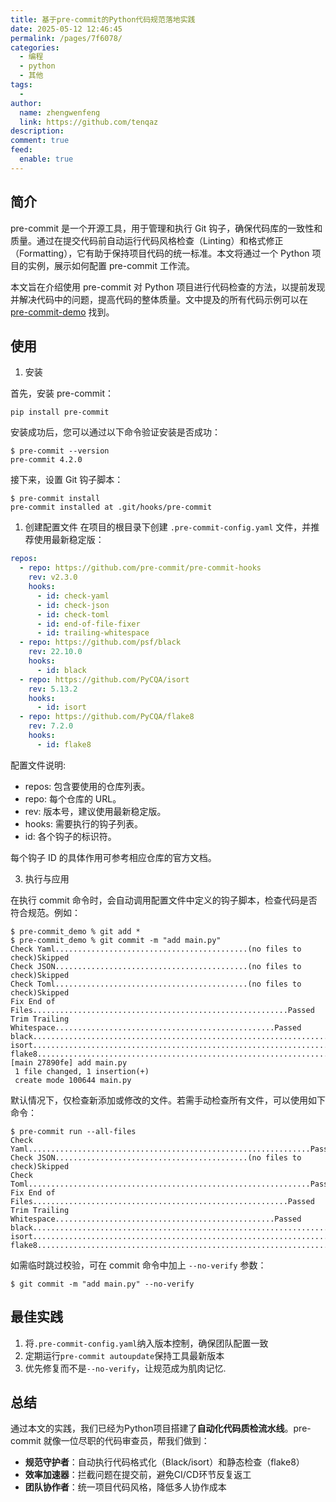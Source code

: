 ```yaml
---
title: 基于pre-commit的Python代码规范落地实践
date: 2025-05-12 12:46:45
permalink: /pages/7f6078/
categories:
  - 编程
  - python
  - 其他
tags:
  - 
author: 
  name: zhengwenfeng
  link: https://github.com/tenqaz
description: 
comment: true
feed: 
  enable: true
---
```

## 简介

pre-commit 是一个开源工具，用于管理和执行 Git 钩子，确保代码库的一致性和质量。通过在提交代码前自动运行代码风格检查（Linting）和格式修正（Formatting），它有助于保持项目代码的统一标准。本文将通过一个 Python 项目的实例，展示如何配置 pre-commit 工作流。

本文旨在介绍使用 pre-commit 对 Python 项目进行代码检查的方法，以提前发现并解决代码中的问题，提高代码的整体质量。文中提及的所有代码示例可以在 [pre-commit-demo](https://github.com/tenqaz/pre-commit-demo) 找到。
## 使用

1. 安装

首先，安装 pre-commit：
```shell
pip install pre-commit
```

安装成功后，您可以通过以下命令验证安装是否成功：
```shell
$ pre-commit --version 
pre-commit 4.2.0
```

接下来，设置 Git 钩子脚本：
```shell
$ pre-commit install
pre-commit installed at .git/hooks/pre-commit
```

1. 创建配置文件
在项目的根目录下创建 `.pre-commit-config.yaml` 文件，并推荐使用最新稳定版：
```yaml
repos:
  - repo: https://github.com/pre-commit/pre-commit-hooks
    rev: v2.3.0
    hooks:
      - id: check-yaml
      - id: check-json
      - id: check-toml
      - id: end-of-file-fixer
      - id: trailing-whitespace
  - repo: https://github.com/psf/black
    rev: 22.10.0
    hooks:
      - id: black
  - repo: https://github.com/PyCQA/isort
    rev: 5.13.2
    hooks:
      - id: isort
  - repo: https://github.com/PyCQA/flake8
    rev: 7.2.0
    hooks:
      - id: flake8
```

配置文件说明:
* repos: 包含要使用的仓库列表。
* repo: 每个仓库的 URL。
* rev: 版本号，建议使用最新稳定版。
* hooks: 需要执行的钩子列表。
* id: 各个钩子的标识符。

每个钩子 ID 的具体作用可参考相应仓库的官方文档。

3. 执行与应用

在执行 commit 命令时，会自动调用配置文件中定义的钩子脚本，检查代码是否符合规范。例如：

```shell
$ pre-commit_demo % git add *
$ pre-commit_demo % git commit -m "add main.py"
Check Yaml...........................................(no files to check)Skipped
Check JSON...........................................(no files to check)Skipped
Check Toml...........................................(no files to check)Skipped
Fix End of Files.........................................................Passed
Trim Trailing Whitespace.................................................Passed
black....................................................................Passed
isort....................................................................Passed
flake8...................................................................Passed
[main 27890fe] add main.py
 1 file changed, 1 insertion(+)
 create mode 100644 main.py
 ```

默认情况下，仅检查新添加或修改的文件。若需手动检查所有文件，可以使用如下命令：
```shell
$ pre-commit run --all-files
Check Yaml...............................................................Passed
Check JSON...........................................(no files to check)Skipped
Check Toml...............................................................Passed
Fix End of Files.........................................................Passed
Trim Trailing Whitespace.................................................Passed
black....................................................................Passed
isort....................................................................Passed
flake8...................................................................Passed
```

如需临时跳过校验，可在 commit 命令中加上 `--no-verify` 参数：
```shell
$ git commit -m "add main.py" --no-verify
```

## 最佳实践

1. 将`.pre-commit-config.yaml`纳入版本控制，确保团队配置一致
2. 定期运行`pre-commit autoupdate`保持工具最新版本
3. 优先修复而不是`--no-verify`，让规范成为肌肉记忆. 

## 总结

通过本文的实践，我们已经为Python项目搭建了**自动化代码质检流水线**。pre-commit 就像一位尽职的代码审查员，帮我们做到：

* **规范守护者**：自动执行代码格式化（Black/isort）和静态检查（flake8）  
* **效率加速器**：拦截问题在提交前，避免CI/CD环节反复返工  
* **团队协作者**：统一项目代码风格，降低多人协作成本  
